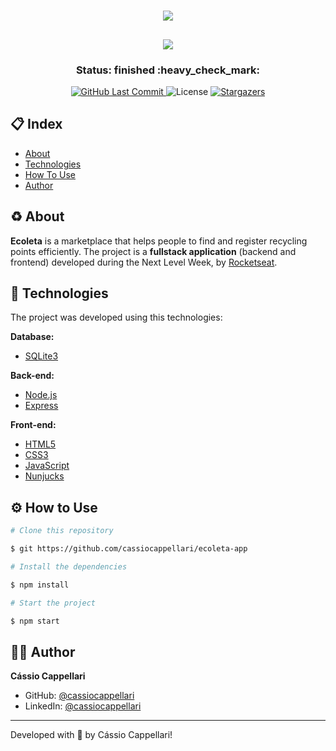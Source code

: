 <h1 align="center">
    <img src="./public/assets/logo.svg">
</h1>

<h2 align="center">
    <img src="./public/assets/gif-apt.gif">
</h2>

<h3 align="center"> 
	Status: finished :heavy_check_mark:
</h3>

<p align="center">
<a href="https://github.com/cassiocappellari/ecoleta-app/commits/master">
	<img alt="GitHub Last Commit" src="https://img.shields.io/github/last-commit/cassiocappellari/ecoleta-app">
</a>
    
<img alt="License" src="https://img.shields.io/badge/license-MIT-brightgreen">

<a href="https://github.com/cassiocappellari/ecoleta-app/stargazers">
	<img alt="Stargazers" src="https://img.shields.io/github/stars/cassiocappellari/ecoleta-app?style=social">
</a>
</p>

## 📋 Index

- [About](#-about)
- [Technologies](#-technologies)
- [How To Use](#-how-to-use)
- [Author](#-author)

## ♻ About

**Ecoleta** is a marketplace that helps people to find and register recycling points efficiently. The project is a **fullstack application** (backend and frontend) developed during the Next Level Week, by [Rocketseat](https://rocketseat.com.br/).

## 🤖 Technologies

The project was developed using this technologies:

**Database:**
- [SQLite3](https://www.sqlite.org/version3.html)

**Back-end:**
- [Node.js](https://nodejs.org/en/)
- [Express](https://expressjs.com/)

**Front-end:**
- [HTML5](https://developer.mozilla.org/en-US/docs/Web/Guide/HTML/HTML5)
- [CSS3](https://developer.mozilla.org/en-US/docs/Archive/CSS3)
- [JavaScript](https://js.org/)
- [Nunjucks](https://mozilla.github.io/nunjucks/)

## ⚙ How to Use

```bash
# Clone this repository

$ git https://github.com/cassiocappellari/ecoleta-app

# Install the dependencies

$ npm install

# Start the project

$ npm start

```

## 👨‍🚀 Author

**Cássio Cappellari**

- GitHub: [@cassiocappellari](https://github.com/cassiocappellari)
- LinkedIn: [@cassiocappellari](https://www.linkedin.com/in/cassiocappellari/)

---

Developed with 💚 by Cássio Cappellari!
